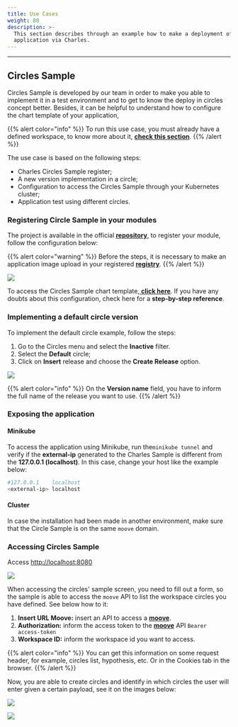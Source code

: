 ```yaml
---
title: Use Cases
weight: 80
description: >-
  This section describes through an example how to make a deployment of an
  application via Charles.
---
```


---

## Circles Sample

Circles Sample is developed by our team in order to make you able to implement it in a test environment and to get to know the deploy in circles concept better. Besides, it can be helpful to understand how to configure the chart template of your application,

{{% alert color="info" %}}
 To run this use case, you must already have a defined workspace, to know more about it, [**check this section**](../../../../../get-started/defining-a-workspace/).
{{% /alert %}}

The use case is based on the following steps:

* Charles Circles Sample register;
* A new version implementation in a circle;
* Configuration to access the Circles Sample through your Kubernetes cluster;
* Application test using different circles.

### Registering Circle Sample in your modules

The project is available in the official [**repository**](http://github.com/zupit/charlescd), to register your module, follow the configuration below: 

{{% alert color="warning" %}}
Before the steps, it is necessary to make an application image upload in your registered [**registry**](../../../../get-started/defining-a-workspace/docker-registry). 
{{% /alert %}}

![](//usscreen-shot-2020-08-12-at-17.34.57.png)

To access the Circles Sample chart template,[ **click here**](https://api.github.com/repos/zupit/charlescd/contents/samples/circles). If you have any doubts about this configuration, check here for a **step-by-step reference**. 

### Implementing a default circle version 

To implement the default circle example, follow the steps: 

1. Go to the Circles menu and select the **Inactive** filter. 
2. Select the **Default** circle; 
3. Click on **Insert** release and choose the **Create Release** option.

![](//us2screen-shot-2020-08-12-at-18.11.44.png)

{{% alert color="info" %}}
On the **Version name** field, you have to inform the full name of the release you want to use. 
{{% /alert %}}

### Exposing the application 

#### Minikube

To access the application using Minikube, run the`minikube tunnel` and verify if the **external-ip** generated to the Charles Sample is different from the **127.0.0.1 \(localhost\)**. In this case, change your host like the example below: 


```bash
#127.0.0.1    localhost
<external-ip> localhost
```


#### Cluster

In case the installation had been made in another environment, make sure that the Circle Sample is on the same `moove` domain.

### Accessing Circles Sample

Access [http://localhost:8080](http://localhost:8080)

![](//us3screen-shot-2020-08-12-at-21.48.08.png)

When accessing the circles' sample screen, you need to fill out a form, so the sample is able to access the `moove` API to list the workspace circles you have defined. See below how to it: 

1. **Insert URL Moove:** insert an API to access a [**moove**](../../../../#arquitetura-do-sistema).
2. **Authorization:** inform the access token to the [**moove**](../#arquitetura-do-sistema) API `Bearer access-token`
3. **Workspace ID:** inform the workspace id you want to access. 

{{% alert color="info" %}}
You can get this information on some request header, for example, circles list, hypothesis, etc. Or in the Cookies tab in the browser.
{{% /alert %}}

Now, you are able to create circles and identify in which circles the user will enter given a certain payload, see it on the images below: 

![](//us4screen-shot-2020-08-12-at-22.18.35.png)

![](//us4screen-shot-2020-08-12-at-22.20.44.png)
